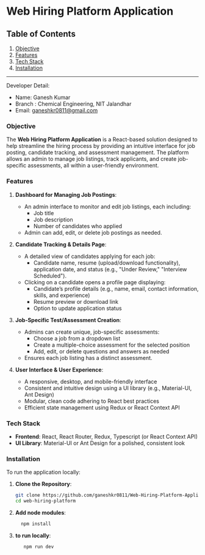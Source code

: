 # Web Hiring Platform Application



## Table of Contents
1. [Objective](#objective)
2. [Features](#features)
3. [Tech Stack](#tech-stack)
4. [Installation](#installation)


---
Developer Detail:

- Name: Ganesh Kumar
- Branch : Chemical Engineering, NIT Jalandhar
- Email: ganeshkr0811@gmail.com

### Objective

The **Web Hiring Platform Application** is a React-based solution designed to help streamline the hiring process by providing an intuitive interface for job posting, candidate tracking, and assessment management. The platform allows an admin to manage job listings, track applicants, and create job-specific assessments, all within a user-friendly environment.

### Features

1. **Dashboard for Managing Job Postings**:
   - An admin interface to monitor and edit job listings, each including:
     - Job title
     - Job description
     - Number of candidates who applied
   - Admin can add, edit, or delete job postings as needed.

2. **Candidate Tracking & Details Page**:
   - A detailed view of candidates applying for each job:
     - Candidate name, resume (upload/download functionality), application date, and status (e.g., "Under Review," "Interview Scheduled").
   - Clicking on a candidate opens a profile page displaying:
     - Candidate’s profile details (e.g., name, email, contact information, skills, and experience)
     - Resume preview or download link
     - Option to update application status

3. **Job-Specific Test/Assessment Creation**:
   - Admins can create unique, job-specific assessments:
     - Choose a job from a dropdown list
     - Create a multiple-choice assessment for the selected position
     - Add, edit, or delete questions and answers as needed
   - Ensures each job listing has a distinct assessment.

4. **User Interface & User Experience**:
   - A responsive, desktop, and mobile-friendly interface
   - Consistent and intuitive design using a UI library (e.g., Material-UI, Ant Design)
   - Modular, clean code adhering to React best practices
   - Efficient state management using Redux or React Context API

### Tech Stack

- **Frontend**: React, React Router, Redux, Typescript (or React Context API)
- **UI Library**: Material-UI or Ant Design for a polished, consistent look


### Installation

To run the application locally:

1. **Clone the Repository**:
   ```bash
   git clone https://github.com/ganeshkr0811/Web-Hiring-Platform-Application
   cd web-hiring-platform

2. **Add node modules**:
   ```bash
     npm install
   
3. **to run locally**:
   ```bash
      npm run dev

